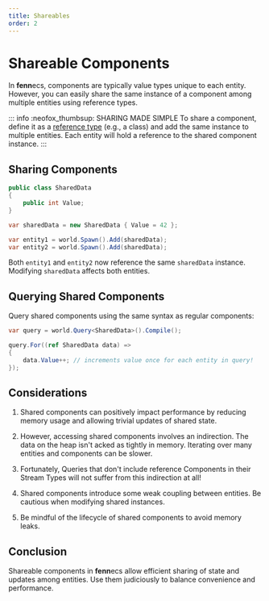 ```yaml
---
title: Shareables
order: 2
---
```


# Shareable Components

In **fenn**ecs, components are typically value types unique to each entity. However, you can easily share the same instance of a component among multiple entities using reference types.

::: info :neofox_thumbsup: SHARING MADE SIMPLE
To share a component, define it as a [reference type](https://learn.microsoft.com/en-us/dotnet/csharp/language-reference/keywords/reference-types) (e.g., a class) and add the same instance to multiple entities. Each entity will hold a reference to the shared component instance.
:::

## Sharing Components

```csharp
public class SharedData
{
    public int Value;
}

var sharedData = new SharedData { Value = 42 };

var entity1 = world.Spawn().Add(sharedData);
var entity2 = world.Spawn().Add(sharedData);
```

Both `entity1` and `entity2` now reference the same `sharedData` instance. Modifying `sharedData` affects both entities.

## Querying Shared Components

Query shared components using the same syntax as regular components:

```csharp
var query = world.Query<SharedData>().Compile();

query.For((ref SharedData data) =>
{
    data.Value++; // increments value once for each entity in query!
});
```

## Considerations

1. Shared components can positively impact performance by reducing memory usage and allowing trivial updates of shared state.

2. However, accessing shared components involves an indirection. The data on the heap isn't acked as tightly in memory. Iterating over many entities and components can be slower.

3. Fortunately, Queries that don't include reference Components in their Stream Types will not suffer from this indirection at all!

4. Shared components introduce some weak coupling between entities. Be cautious when modifying shared instances.

5. Be mindful of the lifecycle of shared components to avoid memory leaks.

## Conclusion

Shareable components in **fenn**ecs allow efficient sharing of state and updates among entities. Use them judiciously to balance convenience and performance.
